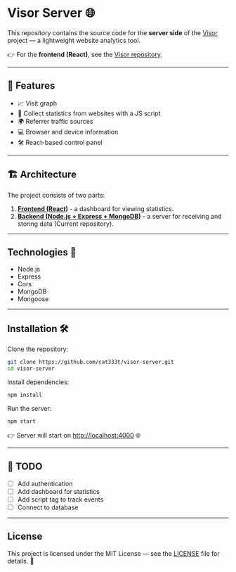 # Visor Server 🌐

This repository contains the source code for the **server side** of the [Visor](https://github.com/cat333t/visor) project — a lightweight website analytics tool.

👉 For the **frontend (React)**, see the [Visor repository](https://github.com/cat333t/visor).

---

## 🚀 Features
- 📈 Visit graph
- 🔗 Collect statistics from websites with a JS script
- 🌍 Referrer traffic sources
- 💻 Browser and device information
- 🛠️ React-based control panel

---

## 🏗️ Architecture
The project consists of two parts:
1. [**Frontend (React)**](https://github.com/cat333t/visor) - a dashboard for viewing statistics.
2. [**Backend (Node.js + Express + MongoDB)**](https://github.com/cat333t/visor-server) - a server for receiving and storing data (Current repository).

---

## Technologies 🤖

- Node.js
- Express
- Cors
- MongoDB
- Mongoose

---

## Installation 🛠️

Clone the repository:
```bash
git clone https://github.com/cat333t/visor-server.git
cd visor-server
```

Install dependencies:

```bash
npm install
```

Run the server:

```bash
npm start
```

👉 Server will start on [http://localhost:4000](http://localhost:4000) 🌐

---

## 📝 TODO

- [ ] Add authentication
- [ ] Add dashboard for statistics
- [ ] Add script tag to track events
- [ ] Connect to database

---

## License
This project is licensed under the MIT License — see the [LICENSE](LICENSE) file for details. 📝
